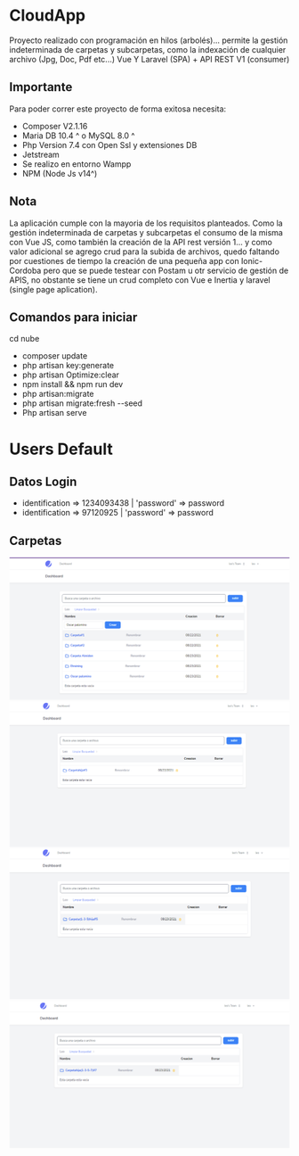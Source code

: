 # CloudApp
Proyecto realizado con programación en hilos (arbolés)... permite la gestión indeterminada de carpetas y subcarpetas, como la indexación de cualquier archivo (Jpg, Doc, Pdf etc...) Vue Y Laravel (SPA) + API REST V1 (consumer)

## Importante
Para poder correr este proyecto de forma exitosa necesita: 
- Composer V2.1.16
- Maria DB 10.4 ^ o MySQL 8.0 ^
- Php Version 7.4 con Open Ssl y extensiones DB
- Jetstream
- Se realizo en entorno Wampp 
- NPM (Node Js v14^)

## Nota
La aplicación cumple con la mayoria de los requisitos planteados. Como la gestión indeterminada de carpetas y subcarpetas el consumo de la misma con Vue JS, como también la creación de la API rest versión 1... y como valor adicional se agrego crud para la subida de archivos, quedo faltando por cuestiones de tiempo la creación de una pequeña app con Ionic-Cordoba pero que se puede testear con Postam u otr servicio de gestión de APIS, no obstante se tiene un crud completo con Vue e Inertia y laravel (single page aplication).

## Comandos para iniciar
cd nube

- composer update
- php artisan key:generate
- php artisan Optimize:clear
- npm install && npm run dev
- php artisan:migrate
- php artisan migrate:fresh --seed
- Php artisan serve

# Users Default

## Datos Login
- identification => 1234093438 | 'password' => password
- identification =>  97120925 | 'password' => password

## Carpetas
![alt text](https://github.com/paternostroleonardo/CloudApp/blob/main/principal.PNG)
![alt text](https://github.com/paternostroleonardo/CloudApp/blob/main/subcarpeta1.PNG)
![alt text](https://github.com/paternostroleonardo/CloudApp/blob/main/subcarpetadesubcarpeta.PNG)
![alt text](https://github.com/paternostroleonardo/CloudApp/blob/main/result.PNG)

